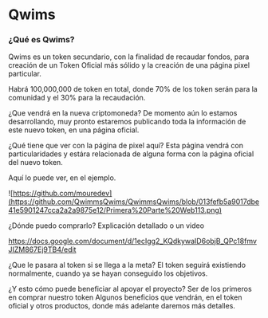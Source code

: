 # Qwims

### ¿Qué es Qwims?
Qwims es un token secundario, con la finalidad de recaudar fondos, para creación de un Token Oficial más sólido y la creación de una página pixel particular.

Habrá 100,000,000 de token en total, donde 70% de los token serán para la comunidad y el 30% para la recaudación.

¿Que vendrá en la nueva criptomoneda?
De momento aún lo estamos desarrollando, muy pronto estaremos publicando toda la información de este nuevo token, en una página oficial.

¿Qué tiene que ver con la página de pixel aquí?
Esta página vendrá con particularidades y estára relacionada de alguna forma con la página oficial del nuevo token.

Aquí lo puede ver, en el ejemplo.

![https://github.com/mouredev](https://github.com/QwimmsQwims/QwimmsQwims/blob/013fefb5a9017dbe41e5901247cca2a2a9875e12/Primera%20Parte%20Web113.png)



¿Dónde puedo comprarlo?
Explicación detallado o un video

https://docs.google.com/document/d/1ecIgg2_KQdkywaID6objB_QPc18fmvJIZM867Ej9TB4/edit


¿Que le pasara al token si se llega a la meta?
El token seguirá existiendo normalmente, cuando ya se hayan conseguido los objetivos.


¿Y esto cómo puede beneficiar al apoyar el proyecto?
Ser de los primeros en comprar nuestro token
Algunos beneficios que vendrán, en el token oficial y otros productos, donde más adelante daremos más detalles.


